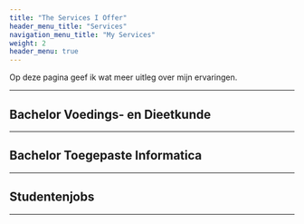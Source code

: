 ```yaml
---
title: "The Services I Offer"
header_menu_title: "Services"
navigation_menu_title: "My Services"
weight: 2
header_menu: true
---
```


Op deze pagina geef ik wat meer uitleg over mijn ervaringen. 

---

## Bachelor Voedings- en Dieetkunde

---

## Bachelor Toegepaste Informatica

---
## Studentenjobs

---
